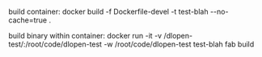 build container:
	docker build -f Dockerfile-devel -t test-blah --no-cache=true .

build binary within container:
	docker run -it -v <path to code>/dlopen-test/:/root/code/dlopen-test -w /root/code/dlopen-test test-blah fab build

